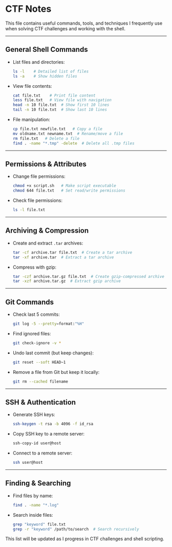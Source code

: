 # CTF Notes

This file contains useful commands, tools, and techniques I frequently use when solving CTF challenges and working with the shell.

---

## General Shell Commands

- List files and directories:
  ```sh
  ls -l    # Detailed list of files
  ls -a    # Show hidden files
  ```
- View file contents:
  ```sh
  cat file.txt    # Print file content
  less file.txt   # View file with navigation
  head -n 10 file.txt  # Show first 10 lines
  tail -n 10 file.txt  # Show last 10 lines
  ```
- File manipulation:
  ```sh
  cp file.txt newfile.txt   # Copy a file
  mv oldname.txt newname.txt  # Rename/move a file
  rm file.txt   # Delete a file
  find . -name "*.tmp" -delete  # Delete all .tmp files
  ```

---

## Permissions & Attributes

- Change file permissions:
  ```sh
  chmod +x script.sh   # Make script executable
  chmod 644 file.txt   # Set read/write permissions
  ```
- Check file permissions:
  ```sh
  ls -l file.txt
  ```

---

## Archiving & Compression

- Create and extract `.tar` archives:
  ```sh
  tar -cf archive.tar file.txt  # Create a tar archive
  tar -xf archive.tar  # Extract a tar archive
  ```
- Compress with gzip:
  ```sh
  tar -czf archive.tar.gz file.txt  # Create gzip-compressed archive
  tar -xzf archive.tar.gz  # Extract gzip archive
  ```

---

## Git Commands

- Check last 5 commits:
  ```sh
  git log -5 --pretty=format:"%H"
  ```
- Find ignored files:
  ```sh
  git check-ignore -v *
  ```
- Undo last commit (but keep changes):
  ```sh
  git reset --soft HEAD~1
  ```
- Remove a file from Git but keep it locally:
  ```sh
  git rm --cached filename
  ```

---

## SSH & Authentication

- Generate SSH keys:
  ```sh
  ssh-keygen -t rsa -b 4096 -f id_rsa
  ```
- Copy SSH key to a remote server:
  ```sh
  ssh-copy-id user@host
  ```
- Connect to a remote server:
  ```sh
  ssh user@host
  ```

---

## Finding & Searching

- Find files by name:
  ```sh
  find . -name "*.log"
  ```
- Search inside files:
  ```sh
  grep "keyword" file.txt
  grep -r "keyword" /path/to/search  # Search recursively
  ```

This list will be updated as I progress in CTF challenges and shell scripting.


